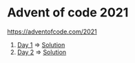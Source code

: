# Advent of code 2021

https://adventofcode.com/2021

1. [Day 1](https://adventofcode.com/2021/day/1) ⇒ [Solution](src/Advent/Door1.purs)
2. [Day 2](https://adventofcode.com/2021/day/2) ⇒ [Solution](src/Advent/Door2.purs)
